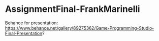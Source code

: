 # AssignmentFinal-FrankMarinelli

Behance for presentation: https://www.behance.net/gallery/89275362/Game-Programming-Studio-Final-Presentation?


